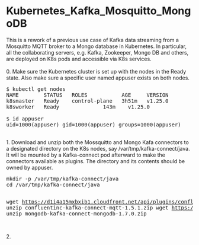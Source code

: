 # Kubernetes_Kafka_Mosquitto_MongoDB
This is a rework of a previous use case of Kafka data streaming from a Mosquitto MQTT broker to a Mongo database in Kubernetes. In particular, all the collaborating servers, e.g. Kafka, Zookeeper, Mongo DB and others, are deployed on K8s pods and accessible via K8s services. <br>
<br> 
0.  Make sure the Kubernetes cluster is set up with the nodes in the Ready state. Also make sure a specific user named appuser exists on both nodes.
<pre>
$ kubectl get nodes
NAME        STATUS   ROLES           AGE     VERSION
k8smaster   Ready    control-plane   3h51m   v1.25.0
k8sworker   Ready    <none>          143m    v1.25.0

$ id appuser
uid=1000(appuser) gid=1000(appuser) groups=1000(appuser)
</pre>
<br>
1. Download and unzip both the Mossquitto and Mongo Kafa connectors to a designated directory on the K8s nodes, say /var/tmp/kafka-connect/java. It will be mounted by a Kafka-connect pod afterward to make the connectors available as plugins. The directory and its contents should be owned by appuser.
<pre>
mkdir -p /var/tmp/kafka-connect/java
cd /var/tmp/kafka-connect/java

wget https://d1i4a15mxbxib1.cloudfront.net/api/plugins/confluentinc/kafka-connect-mqtt/versions/1.5.1/confluentinc-kafka-connect-mqtt-1.5.1.zip
unzip confluentinc-kafka-connect-mqtt-1.5.1.zip
wget https://d1i4a15mxbxib1.cloudfront.net/api/plugins/mongodb/kafka-connect-mongodb/versions/1.7.0/mongodb-kafka-connect-mongodb-1.7.0.zip
unzip mongodb-kafka-connect-mongodb-1.7.0.zip
</pre>
</br>
2. 
